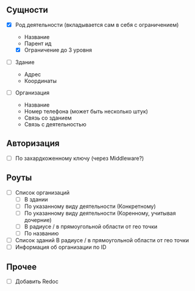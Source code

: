 ## Сущности

- [x] Род деятельности (вкладывается сам в себя с ограничением)
  - Название
  - Парент ид
  - [x] Ограничение до 3 уровня

- [ ] Здание
  - Адрес
  - Координаты

- [ ] Организация
  - Название
  - Номер телефона (может быть несколько штук)
  - Связь со зданием
  - Связь с деятельностью

## Авторизация

- [ ] По захардкоженному ключу (через Middleware?)

## Роуты

- [ ] Список организаций
  - [ ] В здании
  - [ ] По указанному виду деятельности (Конкретному)
  - [ ] По указанному виду деятельности (Коренному, учитывая дочерние)
  - [ ] В радиусе / в прямоугольной области от гео точки
  - [ ] По названию
- [ ] Список зданий В радиусе / в прямоугольной области от гео точки
- [ ] Информация об организации по ID

## Прочее

- [ ] Добавить Redoc

